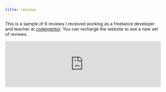 ```yaml
---
title: reviews
---
```

This is a sample of 6 reviews I received working as a freelance developer and teacher at [codementor](https://www.codementor.io/@mathiasgatti). You can recharge the website to see a new set of reviews.




<iframe src="https://reviews.mathigatti.com/" frameBorder="0" scrolling="no" width="100%" id="ifrm"></iframe>


<script type="text/javascript">
function getDocHeight(doc) {
    doc = doc || document;
    // stackoverflow.com/questions/1145850/
    var body = doc.body, html = doc.documentElement;
    var height = Math.max( body.scrollHeight, body.offsetHeight, 
        html.clientHeight, html.scrollHeight, html.offsetHeight );
    return height;
}

function setIframeHeight(id) {
    var ifrm = document.getElementById(id);
    var doc = ifrm.contentDocument? ifrm.contentDocument: 
        ifrm.contentWindow.document;
    ifrm.style.visibility = 'hidden';
    ifrm.style.height = "10px"; // reset to minimal height ...
    // IE opt. for bing/msn needs a bit added or scrollbar appears
    ifrm.style.height = getDocHeight( doc ) + 4 + "px";
    ifrm.style.visibility = 'visible';
}

document.getElementById('ifrm').onload = function() { // Adjust the Id accordingly
    setIframeHeight(this.id);
}
</script>
